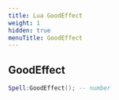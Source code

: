 ```yaml
---
title: Lua GoodEffect
weight: 1
hidden: true
menuTitle: GoodEffect
---
```

## GoodEffect
```lua
Spell:GoodEffect(); -- number
```